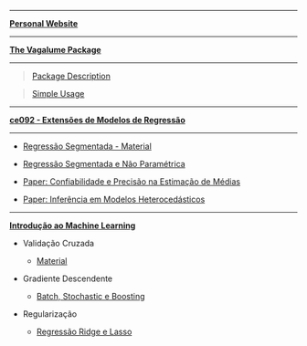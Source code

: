 ***
[**Personal Website**](https://brunaw.netlify.com/)

***
[**The Vagalume Package**](https://github.com/brunaw/vagalumeR)

***
  > [Package Description](https://brunaw.github.io/vagalume/README.html)
  
  > [Simple Usage](https://brunaw.github.io/vagalume/vagalumeR.html)

***

[**ce092 - Extensões de Modelos de Regressão**](https://github.com/brunaw/ce092)

***
+ [Regressão Segmentada - Material](https://brunaw.github.io/Ext/pw.html)

+ [Regressão Segmentada e Não Paramétrica](https://brunaw.github.io/Ext/t1.html)

+ [Paper: Confiabilidade e Precisão na Estimação de Médias](https://brunaw.github.io/Ext/artigo_singer.html)

+ [Paper: Inferência em Modelos Heterocedásticos](https://brunaw.github.io/Ext/ModelosHeterocedasticos.html)

***

[**Introdução ao Machine Learning**](https://github.com/brunaw/IMC)

+ Validação Cruzada
  + [Material](https://brunaw.github.io/ML/cv.html)

+ Gradiente Descendente 
  + [Batch, Stochastic e Boosting](https://brunaw.github.io/ML/grad.html)
  
+ Regularização 
  + [Regressão Ridge e Lasso](https://brunaw.github.io/ML/reg.html)
